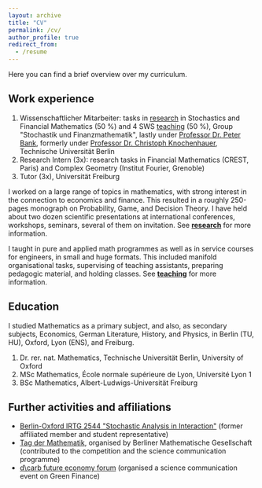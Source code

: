 ```yaml
---
layout: archive
title: "CV"
permalink: /cv/
author_profile: true
redirect_from:
  - /resume
---
```


Here you can find a brief overview over my curriculum. 

## Work experience

1. Wissenschaftlicher Mitarbeiter: tasks in <a href="/research">research</a> in Stochastics and Financial Mathematics (50 %) and 4 SWS <a href="/teaching">teaching</a> (50 %), Group "Stochastik und Finanzmathematik", lastly under <a href="https://www3.math.tu-berlin.de/stoch/wp_bank/">Professor Dr. Peter Bank</a>, formerly under <a href="https://www.stochasticcontrol.org">Professor Dr. Christoph Knochenhauer</a>, Technische Universität Berlin
2. Research Intern (3x): research tasks in Financial Mathematics (CREST, Paris) and Complex Geometry (Institut Fourier, Grenoble)
3. Tutor (3x), Universität Freiburg

I worked on a large range of topics in mathematics, with strong interest in the connection to economics and finance. This resulted in a roughly 250-pages monograph on Probability, Game, and Decision Theory. I have held about two dozen scientific presentations at international conferences, workshops, seminars, several of them on invitation. See <a href="/research">**research**</a> for more information.

I taught in pure and applied math programmes as well as in service courses for engineers, in small and huge formats. This included manifold organisational tasks, supervising of teaching assistants, preparing pedagogic material, and holding classes. See <a href="/teaching">**teaching**</a> for more information.

## Education

I studied Mathematics as a primary subject, and also, as secondary subjects, Economics, German Literature, History, and Physics, in Berlin (TU, HU), Oxford, Lyon (ENS), and Freiburg.

1. Dr. rer. nat. Mathematics, Technische Universität Berlin, University of Oxford 
2. MSc Mathematics, École normale supérieure de Lyon, Université Lyon 1
3. BSc Mathematics, Albert-Ludwigs-Universität Freiburg

## Further activities and affiliations

* <a href="https://www3.math.tu-berlin.de/stoch/IRTG/">Berlin-Oxford IRTG 2544 "Stochastic Analysis in Interaction"</a> (former affiliated member and student representative)
* <a href="https://www3.math.tu-berlin.de/TDM/tdm-2024/">Tag der Mathematik</a>, organised by Berliner Mathematische Gesellschaft (contributed to the competition and the science communication programme)
* <a href="https://www.decarb.world/">d\carb future economy forum</a> (organised a science communication event on Green Finance)